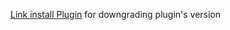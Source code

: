 
[Link install Plugin](https://updates.jenkins-ci.org/download/plugins/jackson2-api/)
for downgrading plugin's version